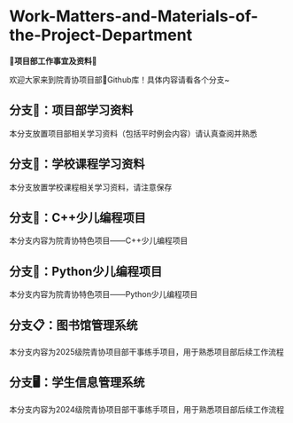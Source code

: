 # Work-Matters-and-Materials-of-the-Project-Department

**🌟项目部工作事宜及资料🌟**

欢迎大家来到院青协项目部🤖Github库！具体内容请看各个分支~



## 分支📝：项目部学习资料

本分支放置项目部相关学习资料（包括平时例会内容）请认真查阅并熟悉



## 分支📖：学校课程学习资料

本分支放置学校课程相关学习资料，请注意保存



## 分支🔬：C++少儿编程项目

本分支内容为院青协特色项目——C++少儿编程项目



## 分支💫：Python少儿编程项目

本分支内容为院青协特色项目——Python少儿编程项目



## 分支📋：图书馆管理系统

本分支内容为2025级院青协项目部干事练手项目，用于熟悉项目部后续工作流程



## 分支🖥：学生信息管理系统

本分支内容为2024级院青协项目部干事练手项目，用于熟悉项目部后续工作流程
